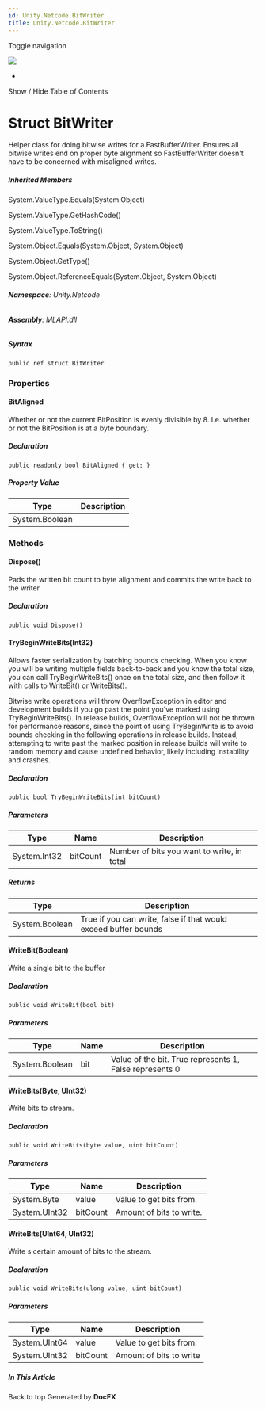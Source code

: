 ```yaml
---
id: Unity.Netcode.BitWriter
title: Unity.Netcode.BitWriter
---
```


<div id="wrapper">

<div>

<div class="container">

<div class="navbar-header">

Toggle navigation

<img src="../logo.svg" id="logo" class="svg" />

</div>

<div id="navbar" class="collapse navbar-collapse">

<div class="form-group">

</div>

</div>

</div>

<div class="subnav navbar navbar-default">

<div id="breadcrumb" class="container hide-when-search">

-   

</div>

</div>

</div>

<div class="container body-content hide-when-search" role="main">

<div class="sidenav hide-when-search">

Show / Hide Table of Contents

<div id="sidetoggle" class="sidetoggle collapse">

<div id="sidetoc">

</div>

</div>

</div>

<div class="article row grid-right">

<div class="col-md-10">

# Struct BitWriter

<div class="markdown level0 summary">

Helper class for doing bitwise writes for a FastBufferWriter. Ensures
all bitwise writes end on proper byte alignment so FastBufferWriter
doesn't have to be concerned with misaligned writes.

</div>

<div class="markdown level0 conceptual">

</div>

<div class="inheritedMembers">

##### Inherited Members

<div>

System.ValueType.Equals(System.Object)

</div>

<div>

System.ValueType.GetHashCode()

</div>

<div>

System.ValueType.ToString()

</div>

<div>

System.Object.Equals(System.Object, System.Object)

</div>

<div>

System.Object.GetType()

</div>

<div>

System.Object.ReferenceEquals(System.Object, System.Object)

</div>

</div>

###### **Namespace**: Unity.Netcode

###### **Assembly**: MLAPI.dll

##### Syntax

<div class="codewrapper">

``` lang-csharp
public ref struct BitWriter
```

</div>

### Properties

#### BitAligned

<div class="markdown level1 summary">

Whether or not the current BitPosition is evenly divisible by 8. I.e.
whether or not the BitPosition is at a byte boundary.

</div>

<div class="markdown level1 conceptual">

</div>

##### Declaration

<div class="codewrapper">

``` lang-csharp
public readonly bool BitAligned { get; }
```

</div>

##### Property Value

| Type           | Description |
|----------------|-------------|
| System.Boolean |             |

### Methods

#### Dispose()

<div class="markdown level1 summary">

Pads the written bit count to byte alignment and commits the write back
to the writer

</div>

<div class="markdown level1 conceptual">

</div>

##### Declaration

<div class="codewrapper">

``` lang-csharp
public void Dispose()
```

</div>

#### TryBeginWriteBits(Int32)

<div class="markdown level1 summary">

Allows faster serialization by batching bounds checking. When you know
you will be writing multiple fields back-to-back and you know the total
size, you can call TryBeginWriteBits() once on the total size, and then
follow it with calls to WriteBit() or WriteBits().

Bitwise write operations will throw OverflowException in editor and
development builds if you go past the point you've marked using
TryBeginWriteBits(). In release builds, OverflowException will not be
thrown for performance reasons, since the point of using TryBeginWrite
is to avoid bounds checking in the following operations in release
builds. Instead, attempting to write past the marked position in release
builds will write to random memory and cause undefined behavior, likely
including instability and crashes.

</div>

<div class="markdown level1 conceptual">

</div>

##### Declaration

<div class="codewrapper">

``` lang-csharp
public bool TryBeginWriteBits(int bitCount)
```

</div>

##### Parameters

| Type         | Name     | Description                                |
|--------------|----------|--------------------------------------------|
| System.Int32 | bitCount | Number of bits you want to write, in total |

##### Returns

| Type           | Description                                                     |
|----------------|-----------------------------------------------------------------|
| System.Boolean | True if you can write, false if that would exceed buffer bounds |

#### WriteBit(Boolean)

<div class="markdown level1 summary">

Write a single bit to the buffer

</div>

<div class="markdown level1 conceptual">

</div>

##### Declaration

<div class="codewrapper">

``` lang-csharp
public void WriteBit(bool bit)
```

</div>

##### Parameters

| Type           | Name | Description                                             |
|----------------|------|---------------------------------------------------------|
| System.Boolean | bit  | Value of the bit. True represents 1, False represents 0 |

#### WriteBits(Byte, UInt32)

<div class="markdown level1 summary">

Write bits to stream.

</div>

<div class="markdown level1 conceptual">

</div>

##### Declaration

<div class="codewrapper">

``` lang-csharp
public void WriteBits(byte value, uint bitCount)
```

</div>

##### Parameters

| Type          | Name     | Description              |
|---------------|----------|--------------------------|
| System.Byte   | value    | Value to get bits from.  |
| System.UInt32 | bitCount | Amount of bits to write. |

#### WriteBits(UInt64, UInt32)

<div class="markdown level1 summary">

Write s certain amount of bits to the stream.

</div>

<div class="markdown level1 conceptual">

</div>

##### Declaration

<div class="codewrapper">

``` lang-csharp
public void WriteBits(ulong value, uint bitCount)
```

</div>

##### Parameters

| Type          | Name     | Description             |
|---------------|----------|-------------------------|
| System.UInt64 | value    | Value to get bits from. |
| System.UInt32 | bitCount | Amount of bits to write |

</div>

<div class="hidden-sm col-md-2" role="complementary">

<div class="sideaffix">

<div class="contribution">

</div>

##### In This Article

<div>

</div>

</div>

</div>

</div>

</div>

<div class="grad-bottom">

</div>

<div class="footer">

<div class="container">

Back to top Generated by **DocFX**

</div>

</div>

</div>
